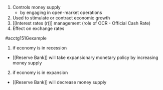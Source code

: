 1. Controls money supply
	- by engaging in open-market operations
2. Used to stimulate or contract economic growth
3. [[Interest rates (r)]] management (role of OCR - Official Cash Rate)
4. Effect on exchange rates

#acctg151Gexample
1. if economy is in recession
- [[Reserve Bank]] will take expansionary monetary policy by increasing money supply
2. if economy is in expansion
- [[Reserve Bank]] will decrease money supply
